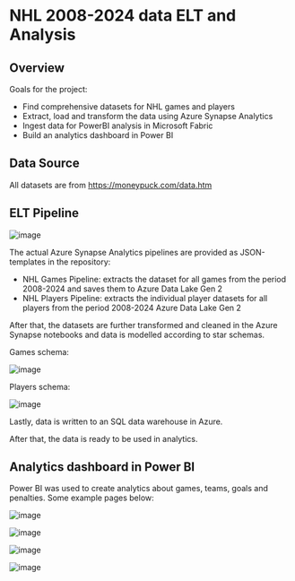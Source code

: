 # NHL 2008-2024 data ELT and Analysis

## Overview

Goals for the project:
* Find comprehensive datasets for NHL games and players
* Extract, load and transform the data using Azure Synapse Analytics
* Ingest data for PowerBI analysis in Microsoft Fabric
* Build an analytics dashboard in Power BI

## Data Source

All datasets are from https://moneypuck.com/data.htm

## ELT Pipeline

![image](https://github.com/user-attachments/assets/aa5a5eef-ec3c-4b3d-b90e-050600b24801)

The actual Azure Synapse Analytics pipelines are provided as JSON-templates in the repository:

- NHL Games Pipeline: extracts the dataset for all games from the period 2008-2024 and saves them to Azure Data Lake Gen 2
- NHL Players Pipeline: extracts the individual player datasets for all players from the period 2008-2024 Azure Data Lake Gen 2

After that, the datasets are further transformed and cleaned in the Azure Synapse notebooks and data is modelled according to star schemas.

Games schema:

![image](https://github.com/user-attachments/assets/d40af9cc-0bdb-4d02-ae12-b921577e3725)

Players schema:

![image](https://github.com/user-attachments/assets/076a63ac-1cd7-4871-a2fa-4c5e19b26d2a)

Lastly, data is written to an SQL data warehouse in Azure.

After that, the data is ready to be used in analytics.

## Analytics dashboard in Power BI

Power BI was used to create analytics about games, teams, goals and penalties. Some example pages below:

![image](https://github.com/user-attachments/assets/81de9986-e3f1-428a-96e7-20e246cdb27c)

![image](https://github.com/user-attachments/assets/f657fc72-c5d7-44cc-a2fb-f26dcab44ca6)

![image](https://github.com/user-attachments/assets/20af85e1-ede5-41d5-9277-be059f17fb79)

![image](https://github.com/user-attachments/assets/35bae7f2-e15c-4895-9d31-84560a11a27d)
